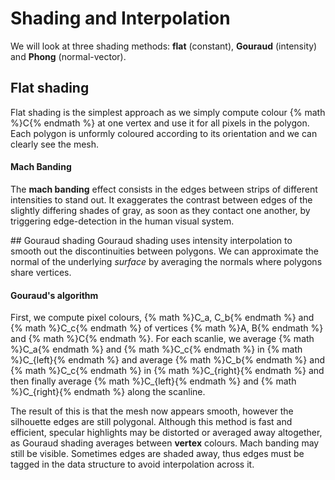 # Shading and Interpolation

We will look at three shading methods: **flat** (constant), **Gouraud** (intensity) and **Phong** (normal-vector).

## Flat shading
Flat shading is the simplest approach as we simply compute colour {% math %}C{% endmath %} at one vertex and use it for all pixels in the polygon. Each polygon is unformly coloured according to its orientation and we can clearly see the mesh.

#### Mach Banding
The **mach banding** effect consists in the edges between strips of different intensities to stand out. It exaggerates the contrast between edges of the slightly differing shades of gray, as soon as they contact one another, by triggering edge-detection in the human visual system.

## Gouraud shading
Gouraud shading uses intensity interpolation to smooth out the discontinuities between polygons. We can approximate the normal of the underlying *surface* by averaging the normals where polygons share vertices.

#### Gouraud's algorithm
First, we compute pixel colours, {% math %}C_a, C_b{% endmath %} and {% math %}C_c{% endmath %} of vertices {% math %}A, B{% endmath %} and {% math %}C{% endmath %}. For each scanlie, we average {% math %}C_a{% endmath %} and {% math %}C_c{% endmath %} in {% math %}C_{left}{% endmath %} and average {% math %}C_b{% endmath %} and {% math %}C_c{% endmath %} in {% math %}C_{right}{% endmath %} and then finally average {% math %}C_{left}{% endmath %} and {% math %}C_{right}{% endmath %} along the scanline.

The result of this is that the mesh now appears smooth, however the silhouette edges are still polygonal. Although this method is fast and efficient, specular highlights may be distorted or averaged away altogether, as Gouraud shading averages between **vertex** colours. Mach banding may still be visible. Sometimes edges are shaded away, thus edges must be tagged in the data structure to avoid interpolation across it.